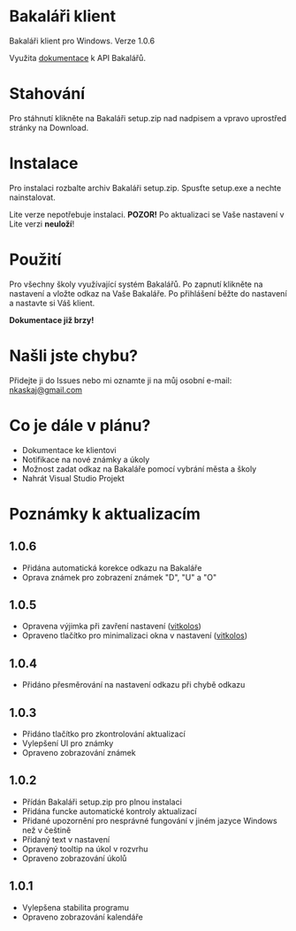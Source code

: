 # Bakaláři klient
Bakaláři klient pro Windows. Verze 1.0.6

Využita [dokumentace](https://github.com/bakalari-api/bakalari-api) k API Bakalářů.
# Stahování
Pro stáhnutí klikněte na Bakaláři setup.zip nad nadpisem a vpravo uprostřed stránky na Download.
# Instalace
Pro instalaci rozbalte archiv Bakaláři setup.zip. Spusťte setup.exe a nechte nainstalovat.

Lite verze nepotřebuje instalaci. **POZOR!** Po aktualizaci se Vaše nastavení v Lite verzi **neuloží**!
# Použití
Pro všechny školy využívající systém Bakalářů. Po zapnutí klikněte na nastavení a vložte odkaz na Vaše Bakaláře. Po přihlášení
běžte do nastavení a nastavte si Váš klient.

**Dokumentace již brzy!**
# Našli jste chybu?
Přidejte ji do Issues nebo mi oznamte ji na můj osobní e-mail: nkaskaj@gmail.com
# Co je dále v plánu?
* Dokumentace ke klientovi
* Notifikace na nové známky a úkoly
* Možnost zadat odkaz na Bakaláře pomocí vybrání města a školy
* Nahrát Visual Studio Projekt
# Poznámky k aktualizacím
## 1.0.6
* Přidána automatická korekce odkazu na Bakaláře
* Oprava známek pro zobrazení známek "D", "U" a "O"
## 1.0.5
* Opravena výjimka při zavření nastavení ([vitkolos](https://github.com/vitkolos))
* Opraveno tlačítko pro minimalizaci okna v nastavení ([vitkolos](https://github.com/vitkolos))
## 1.0.4
* Přidáno přesměrování na nastavení odkazu při chybě odkazu
## 1.0.3
* Přidáno tlačítko pro zkontrolování aktualizací
* Vylepšení UI pro známky
* Opraveno zobrazování známek
## 1.0.2
* Přídán Bakaláři setup.zip pro plnou instalaci
* Přidána funcke automatické kontroly aktualizací
* Přidané upozornění pro nesprávné fungování v jiném jazyce Windows než v češtině
* Přidaný text v nastavení
* Opravený tooltip na úkol v rozvrhu
* Opraveno zobrazování úkolů
## 1.0.1
* Vylepšena stabilita programu
* Opraveno zobrazování kalendáře

